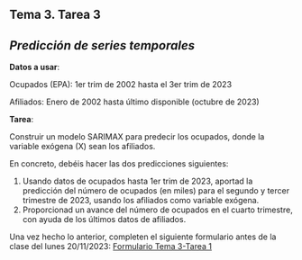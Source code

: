 ## Tema 3. Tarea 3
## *Predicción de series temporales*

**Datos a usar**:

Ocupados (EPA): 1er trim de 2002 hasta el 3er trim de 2023

Afiliados: Enero de 2002 hasta último disponible (octubre de 2023)

**Tarea**:

Construir un modelo SARIMAX para predecir los ocupados, donde la variable exógena (X) sean los afiliados.  

En concreto, debéis hacer las dos predicciones siguientes:
1. Usando datos de ocupados hasta 1er trim de 2023, aportad la predicción del número de ocupados (en miles) para el segundo y tercer trimestre de 2023, usando los afiliados como variable exógena.
2. Proporcionad un avance del número de ocupados en el cuarto trimestre, con ayuda de los últimos datos de afiliados.

Una vez hecho lo anterior, completen el siguiente formulario antes de la clase del lunes 20/11/2023: [Formulario Tema 3-Tarea 1](https://docs.google.com/forms/d/e/1FAIpQLSfPiQ82WnC8vm9twajoJnQaVehNm_8Ri-ebMf7NzKH1nMnZhw/viewform?usp=sf_link)
